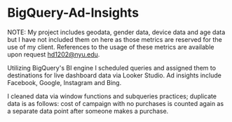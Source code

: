 # BigQuery-Ad-Insights
NOTE: My project includes geodata, gender data, device data and age data but I have not included them on here as those metrics are reserved for the use of my client. References to the usage of these metrics are available upon request hd1202@nyu.edu.

Utilizing BigQuery's BI engine I scheduled queries and assigned them to destinations for live dashboard data via Looker Studio. Ad insights include Facebook, Google, Instagram and Bing.

I cleaned data via window functions and subqueries practices; duplicate data is as follows: cost of campaign with no purchases is counted again as a separate data point after someone makes a purchase.
